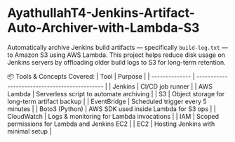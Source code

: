 # AyathullahT4-Jenkins-Artifact-Auto-Archiver-with-Lambda-S3
Automatically archive Jenkins build artifacts — specifically `build-log.txt` — to Amazon S3 using AWS Lambda. This project helps reduce disk usage on Jenkins servers by offloading older build logs to S3 for long-term retention.

📦 Tools & Concepts Covered:
| Tool           | Purpose                                       |
| -------------- | --------------------------------------------- |
| Jenkins        | CI/CD job runner                              |
| AWS Lambda     | Serverless script to automate archiving       |
| S3             | Object storage for long-term artifact backup  |
| EventBridge    | Scheduled trigger every 5 minutes             |
| Boto3 (Python) | AWS SDK used inside Lambda for S3 ops         |
| CloudWatch     | Logs & monitoring for Lambda invocations      |
| IAM            | Scoped permissions for Lambda and Jenkins EC2 |
| EC2            | Hosting Jenkins with minimal setup            |
